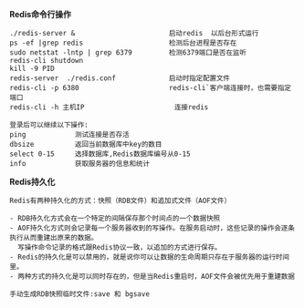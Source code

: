 **Redis命令行操作**

    ./redis-server &                       启动redis  以后台形式运行
    ps -ef |grep redis				       检测后台进程是否存在
	sudo netstat -lntp | grep 6379		   检测6379端口是否在监听
	redis-cli shutdown
	kill -9 PID
	redis-server  ./redis.conf			   启动时指定配置文件
	redis-cli -p 6380					   redis-cli`客户端连接时，也需要指定端口
    redis-cli -h 主机IP					   连接redis

	登录后可以继续以下操作:
    ping			测试连接是否存活
    dbsize			返回当前数据库中key的数目
    select 0-15		选择数据库,Redis数据库编号从0-15
    info			获取服务器的信息和统计

**Redis持久化**

	Redis有两种持久化的方式：快照（RDB文件）和追加式文件（AOF文件）
		
	- RDB持久化方式会在一个特定的间隔保存那个时间点的一个数据快照
	- AOF持久化方式则会记录每一个服务器收到的写操作。在服务启动时，这些记录的操作会逐条执行从而重建出原来的数据。
	  写操作命令记录的格式跟Redis协议一致，以追加的方式进行保存。
	- Redis的持久化是可以禁用的，就是说你可以让数据的生命周期只存在于服务器的运行时间里。
	- 两种方式的持久化是可以同时存在的，但是当Redis重启时，AOF文件会被优先用于重建数据

	手动生成RDB快照临时文件:save 和 bgsave
